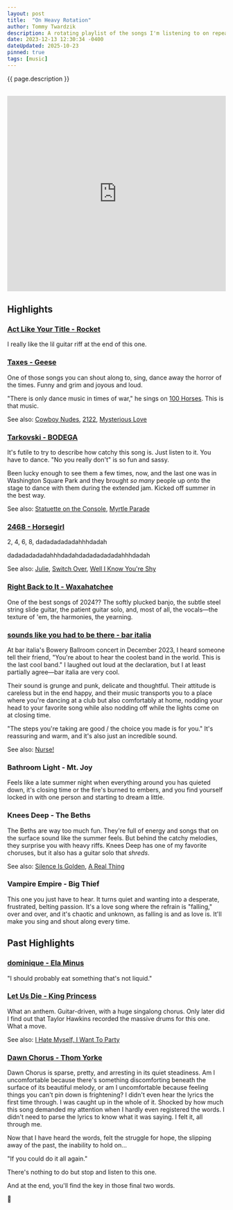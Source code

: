 ```yaml
---
layout: post
title:  "On Heavy Rotation"
author: Tommy Twardzik
description: A rotating playlist of the songs I'm listening to on repeat.
date: 2023-12-13 12:30:34 -0400
dateUpdated: 2025-10-23
pinned: true
tags: [music]
---
```

<!-- original publication date December 13, 2023 -->

{{ page.description }}

<div>
<br>
<iframe allow="autoplay *; encrypted-media *;" frameborder="0" height="450" style="width:100%;max-width:660px;overflow:hidden;background:transparent;" sandbox="allow-forms allow-popups allow-same-origin allow-scripts allow-storage-access-by-user-activation allow-top-navigation-by-user-activation" src="https://embed.music.apple.com/us/playlist/heavy-rotation/pl.u-BN1JtpWWX47"></iframe>
<br>
</div>

## Highlights

### [Act Like Your Title - Rocket](https://music.apple.com/album/act-like-your-title/1817135193?i=1817135555)
I really like the lil guitar riff at the end of this one.

### [Taxes - Geese](https://music.apple.com/album/taxes/1818548779?i=1818549167)

One of those songs you can shout along to, sing, dance away the horror of the times. Funny and grim and joyous and loud.

"There is only dance music in times of war," he sings on [100 Horses](https://music.apple.com/album/100-horses/1818548779?i=1818549162). This is that music.

See also: [Cowboy Nudes](https://music.apple.com/album/cowboy-nudes/1822502596?i=1822502604), [2122](https://music.apple.com/album/2122/1822502596?i=1822502599), [Mysterious Love](https://music.apple.com/album/mysterious-love/1822502596?i=1822502803)

### [Tarkovski - BODEGA](https://music.apple.com/album/tarkovski/1721242476?i=1721242482)

It's futile to try to describe how catchy this song is. Just listen to it. You have to dance. "No you really don't" is so fun and sassy. 

Been lucky enough to see them a few times, now, and the last one was in Washington Square Park and they brought *so many* people up onto the stage to dance with them during the extended jam. Kicked off summer in the best way.

See also: [Statuette on the Console](https://music.apple.com/album/statuette-on-the-console/1591482699?i=1591482716), [Myrtle Parade](https://music.apple.com/album/myrtle-parade/1770345512?i=1770346196)

### [2468 - Horsegirl](https://music.apple.com/album/2468/1775962947?i=1775962987)

2, 4, 6, 8, dadadadadadahhhdadah

dadadadadadahhhdadahdadadadadadahhhdadah

See also: [Julie](https://music.apple.com/album/julie/1775962947?i=1775962994), [Switch Over](https://music.apple.com/album/switch-over/1775962947?i=1775962997), [Well I Know You're Shy](https://music.apple.com/album/well-i-know-youre-shy/1775962947?i=1775962989)

### [Right Back to It - Waxahatchee](https://music.apple.com/album/right-back-to-it-feat-mj-lenderman/1721222332?i=1721222337)

One of the best songs of 2024?? The softly plucked banjo, the subtle steel string slide guitar, the patient guitar solo, and, most of all, the vocals—the texture of 'em, the harmonies, the yearning.

### [sounds like you had to be there - bar italia](https://music.apple.com/album/sounds-like-you-had-to-be-there/1704622380?i=1704622941)

At bar italia's Bowery Ballroom concert in December 2023, I heard someone tell their friend, "You're about to hear the coolest band in the world. This is the last cool band." I laughed out loud at the declaration, but I at least partially agree—bar italia are very cool.

Their sound is grunge and punk, delicate and thoughtful. Their attitude is careless but in the end happy, and their music transports you to a place where you're dancing at a club but also comfortably at home, nodding your head to your favorite song while also nodding off while the lights come on at closing time.

"The steps you're taking are good / the choice you made is for you." It's reassuring and warm, and it's also just an incredible sound.

See also: [Nurse!](https://music.apple.com/album/nurse/1678575073?i=1678575677)

### Bathroom Light - Mt. Joy
Feels like a late summer night when everything around you has quieted down, it's closing time or the fire's burned to embers, and you find yourself locked in with one person and starting to dream a little.

### Knees Deep - The Beths
The Beths are way too much fun. They're full of energy and songs that on the surface sound like the summer feels. But behind the catchy melodies, they surprise you with heavy riffs. Knees Deep has one of my favorite choruses, but it also has a guitar solo that *shreds*.

See also: [Silence Is Golden](https://music.apple.com/album/silence-is-golden/1620095921?i=1620095931), [A Real Thing](https://music.apple.com/album/a-real-thing/1601580358?i=1601580362)

### Vampire Empire - Big Thief
This one you just have to hear. It turns quiet and wanting into a desperate, frustrated, belting passion. It's a love song where the refrain is "falling," over and over, and it's chaotic and unknown, as falling is and as love is. It'll make you sing and shout along every time.

## Past Highlights
### [dominique - Ela Minus](https://music.apple.com/album/dominique/1526852447?i=1526852453)
"I should probably eat something that's not liquid."

### [Let Us Die - King Princess](https://music.apple.com/album/let-us-die/1627312597?i=1627313072)
What an anthem. Guitar-driven, with a huge singalong chorus. Only later did I find out that Taylor Hawkins recorded the massive drums for this one. What a move.

See also: [I Hate Myself, I Want To Party](https://music.apple.com/album/i-hate-myself-i-want-to-party/1627312597?i=1627312600)

### [Dawn Chorus - Thom Yorke](https://music.apple.com/album/dawn-chorus/1467347588?i=1467347667)
Dawn Chorus is sparse, pretty, and arresting in its quiet steadiness. Am I uncomfortable because there's something discomforting beneath the surface of its beautiful melody, or am I uncomfortable because feeling things you can't pin down is frightening? I didn't even hear the lyrics the first time through. I was caught up in the whole of it. Shocked by how much this song demanded my attention when I hardly even registered the words. I didn't need to parse the lyrics to know what it was saying. I felt it, all through me.

Now that I have heard the words, felt the struggle for hope, the slipping away of the past, the inability to hold on...

"If you could do it all again."

There's nothing to do but stop and listen to this one.

And at the end, you'll find the key in those final two words.


🎵
